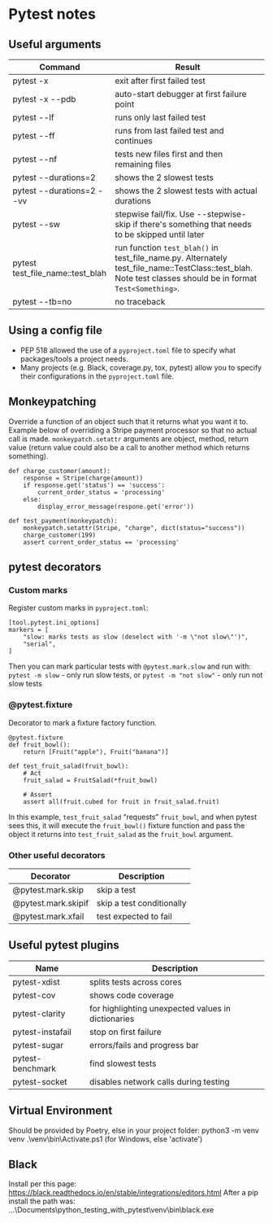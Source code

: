 # Pytest notes

## Useful arguments
Command | Result
------------ | -------------
pytest -x | exit after first failed test
pytest -x --pdb | auto-start debugger at first failure point
pytest --lf	| runs only last failed test
pytest --ff | runs from last failed test and continues
pytest --nf | tests new files first and then remaining files
pytest --durations=2 | shows the 2 slowest tests
pytest --durations=2 --vv | shows the 2 slowest tests with actual durations
pytest --sw | stepwise fail/fix. Use --stepwise-skip if there's something that needs to be skipped until later
pytest test_file_name::test_blah | run function `test_blah()` in test_file_name.py. Alternately test_file_name::TestClass::test_blah. Note test classes should be in format `Test<Something>`.
pytest --tb=no | no traceback	


## Using a config file
* PEP 518 allowed the use of a `pyproject.toml` file to specify what packages/tools a project needs.
* Many projects (e.g. Black, coverage.py, tox, pytest) allow you to specify their configurations in the `pyproject.toml` file.

## Monkeypatching
Override a function of an object such that it returns what you want it to. Example below of overriding a Stripe payment processor so that no actual call is made. `monkeypatch.setattr` arguments are object, method, return value (return value could also be a call to another method which returns something).

    def charge_customer(amount):
        response = Stripe(charge(amount))
        if response.get('status') == 'success':
            current_order_status = 'processing'
        else:
            display_error_message(respone.get('error'))

    def test_payment(monkeypatch):
        monkeypatch.setattr(Stripe, "charge", dict(status="success"))
        charge_customer(199)
        assert current_order_status == 'processing'


## pytest decorators
### Custom marks
Register custom marks in `pyproject.toml`:

    [tool.pytest.ini_options]
    markers = [
        "slow: marks tests as slow (deselect with '-m \"not slow\"')",
        "serial",
    ]

Then you can mark particular tests with `@pytest.mark.slow` and run with:
`pytest -m slow` - only run slow tests, or
`pytest -m "not slow"` - only run not slow tests

### @pytest.fixture
Decorator to mark a fixture factory function.

    @pytest.fixture
    def fruit_bowl():
        return [Fruit("apple"), Fruit("banana")]

    def test_fruit_salad(fruit_bowl):
        # Act
        fruit_salad = FruitSalad(*fruit_bowl)

        # Assert
        assert all(fruit.cubed for fruit in fruit_salad.fruit)

In this example, `test_fruit_salad` “requests” `fruit_bowl`, and when pytest sees this, it will execute the `fruit_bowl()` fixture function and pass the object it returns into `test_fruit_salad` as the `fruit_bowl` argument.

### Other useful decorators
Decorator | Description
------------ | -------------
@pytest.mark.skip | skip a test
@pytest.mark.skipif | skip a test conditionally
@pytest.mark.xfail | test expected to fail


## Useful pytest plugins
Name | Description
------------ | -------------
pytest-xdist | splits tests across cores
pytest-cov | shows code coverage
pytest-clarity | for highlighting unexpected values in dictionaries
pytest-instafail | stop on first failure
pytest-sugar | errors/fails and progress bar
pytest-benchmark | find slowest tests
pytest-socket | disables network calls during testing

## Virtual Environment
Should be provided by Poetry, else in your project folder:
    python3 -m venv venv
    .\venv\bin\Activate.ps1   (for Windows, else 'activate')

## Black
Install per this page:
https://black.readthedocs.io/en/stable/integrations/editors.html
After a pip install the path was:
...\Documents\python_testing_with_pytest\venv\bin\black.exe

